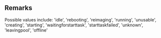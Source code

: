 ## Remarks  
 Possible values include: 'idle', 'rebooting', 'reimaging',             'running', 'unusable', 'creating', 'starting',             'waitingforstarttask', 'starttaskfailed', 'unknown',             'leavingpool', 'offline'